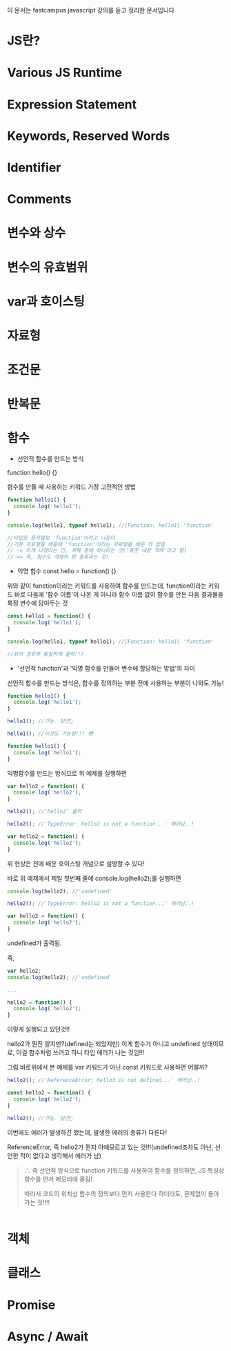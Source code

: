 이 문서는 fastcampus javascript 강의를 듣고 정리한 문서입니다


# JS란?

# Various JS Runtime

# Expression Statement

# Keywords, Reserved Words

# Identifier

# Comments

# 변수와 상수

# 변수의 유효범위

# var과 호이스팅

# 자료형

# 조건문

# 반복문

# 함수

- 선언적 함수를 만드는 방식

function hello() {}

함수를 만들 때 사용하는 키워드
가장 고전적인 방법


```javascript
function hello1() {
  console.log('hello1');
}

console.log(hello1, typeof hello1); //[Function: hello1] 'function'

//타입은 문자열로 'function'이라고 나온다
//기본 자료형을 배울때 'function'이라는 자료형을 배운 적 없음
// -> 이게 나왔다는 건, 객체 중에 하나라는 것('표준 내장 객체'라고 함)
// => 즉, 함수도 객체의 한 종류라는 것!
```


- 익명 함수
const hello = function() {}

위와 같이 function이라는 키워드를 사용하여 함수를 만드는데,
function이라는 키워드 바로 다음에 '함수 이름'이 나온 게 아니라
함수 이름 없이 함수를 만든 다음 결과물을 특정 변수에 담아두는 것

```javascript
const hello1 = function() {
  console.log('hello1');
}

console.log(hello1, typeof hello1); //[Function: hello1] 'function'

//위의 경우와 동일하게 출력!!!
```


- '선언적 function'과 '익명 함수를 만들어 변수에 할당하는 방법'의 차이

선언적 함수를 만드는 방식은,
함수를 정의하는 부분 전에 사용하는 부분이 나와도 가능!

```javascript
function hello1() {
  console.log('hello1');
}

hello1(); //가능. 당근🥕
```  

```javascript
hello1(); //이것도 가능함!!! 😳

function hello1() {
  console.log('hello1');
}
```  


익명함수를 만드는 방식으로 위 예제를 실행하면

```javascript
var hello2 = function() {
  console.log('hello2');
}

hello2(); //'hello2' 출력
```  

```javascript
hello2(); //'TypeError: hello2 is not a function...' 에러남..!

var hello2 = function() {
  console.log('hello2');
}
```  

위 현상은 전에 배운 호이스팅 개념으로 설명할 수 있다!

바로 위 예제에서 제일 첫번째 줄에 console.log(hello2);를 실행하면

```javascript
console.log(hello2); //'undefined'

hello2(); //'TypeError: hello2 is not a function...' 에러남..!

var hello2 = function() {
  console.log('hello2');
}
```  
undefined가 출력됨.

즉,

```javascript
var hello2;
console.log(hello2); //'undefined'

...

hello2 = function() {
  console.log('hello2');
}
```
이렇게 실행되고 있던것!!

hello2가 뭔진 알지만?(defined는 되었지만) 이게 함수가 아니고 undefined 상태이므로,
이걸 함수처럼 쓰려고 하니 타입 에러가 나는 것임!!!




그럼 바로위에서 본 예제를 var 키워드가 아닌 const 키워드로 사용하면 어떨까?

```javascript
hello2(); //'ReferenceError: hello3 is not defined...' 에러남..!

const hello2 = function() {
  console.log('hello2');
}

hello2(); //가능. 당근🥕
```  
이번에도 에러가 발생하긴 했는데, 발생한 에러의 종류가 다른다!

ReferenceError, 즉 hello2가 뭔지 아예모르고 있는 것!!!(undefined조차도 아닌, 선언한 적이 없다고 생각해서 에러가 남)


> ∴ 즉 선언적 방식으로 function 키워드를 사용하여 함수를 정의하면, JS 특성상 함수를 먼저 메모리에 올림! 
>
> 따라서 코드의 위치상 함수의 정의보다 먼저 사용한다 하더라도, 문제없이 돌아가는 것!!!!














```javascript

```




# 객체

# 클래스

# Promise

# Async / Await


  